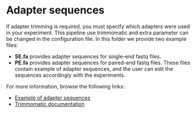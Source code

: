 # Adapter sequences

If adapter trimming is required, you must specify which adapters were used in your experiment. This pipeline use trimmomatic and extra parameter can be changed in the configuration file.
In this folder we provide two example files:
- **SE.fa** provides adapter sequences for single-end fastq files.
- **PE.fa** provides adapter sequences for paired-end fastq files.
These files contain example of adapter sequences, and the user can edit the sequences accordingly with the experiments.

For more information, browse the following links:
- [Example of adapter sequences](https://github.com/timflutre/trimmomatic/tree/master/adapters)
- [Trimmomatic documentation](http://www.usadellab.org/cms/uploads/supplementary/Trimmomatic/TrimmomaticManual_V0.32.pdf)